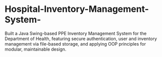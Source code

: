 # Hospital-Inventory-Management-System-
Built a Java Swing-based PPE Inventory Management System for the Department of Health, featuring secure authentication, user and inventory management via file-based storage, and applying OOP principles for modular, maintainable design.
